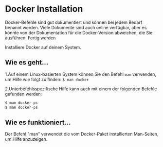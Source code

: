 # Docker Installation

Docker-Befehle sind gut dokumentiert und können bei jedem Bedarf benannt werden. Viele Dokumente sind auch online verfügbar, aber es könnte von der Dokumentation für die Docker-Version abweichen, die Sie ausführen.
Fertig werden

Installiere Docker auf deinem System.

## Wie es geht…

1.Auf einem Linux-basierten System können Sie den Befehl `man` verwenden, um Hilfe wie folgt zu finden:
`$ man docker`

2.Unterbefehlsspezifische Hilfe kann auch mit einem der folgenden Befehle gefunden werden:

```s
$ man docker ps
$ man docker-ps
```

## Wie es funktioniert…

Der Befehl "man" verwendet die vom Docker-Paket installierten Man-Seiten, um Hilfe anzuzeigen.
